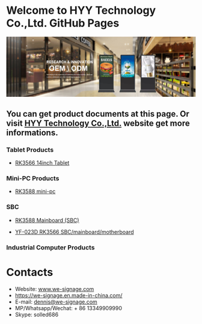 # Welcome to HYY Technology Co.,Ltd. GitHub Pages

![](banner.jpeg)
## You can get product documents at this page. Or visit [HYY Technology Co.,Ltd.](www.we-signage.com) website get more informations.

### Tablet Products
- [RK3566 14inch Tablet](https://github.com/pengyixing/RK3566-14inch-Tablet)

### Mini-PC Products
- [RK3588 mini-pc](https://github.com/pengyixing/RK3588-Development-Board/blob/main/mini-pc.md)

### SBC
- [RK3588 Mainboard (SBC)](https://github.com/pengyixing/RK3588-Development-Board)

- [YF-023D RK3566 SBC/mainboard/motherboard](https://github.com/pengyixing/RK3566-14inch-Tablet/blob/main/YF-023D_RK3566_SBC.md)

### Industrial Computer Products

# Contacts
- Website: www.we-signage.com
- https://we-signage.en.made-in-china.com/
- E-mail: dennis@we-signage.com
- MP/Whatsapp/Wechat: + 86 13349909990
- Skype: solled686